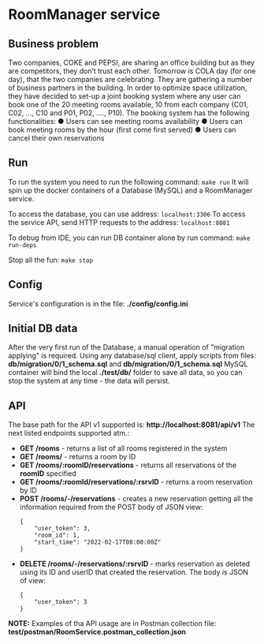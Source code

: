 # RoomManager service

## Business problem
Two companies, COKE and PEPSI, are sharing an office building but as they are
competitors, they don’t trust each other. Tomorrow is COLA day (for one day), that the
two companies are celebrating. They are gathering a number of business partners in
the building. In order to optimize space utilization, they have decided to set-up a joint
booking system where any user can book one of the 20 meeting rooms available, 10
from each company (C01, C02, ..., C10 and P01, P02, ...., P10).
The booking system has the following functionalities:
● Users can see meeting rooms availability
● Users can book meeting rooms by the hour (first come first served)
● Users can cancel their own reservations

## Run
To run the system you need to run the following command: `make run`
It will spin up the docker containers of a Database (MySQL) and a RoomManager service.

To access the database, you can use address: `localhost:3306`
To access the service API, send HTTP requests to the address: `localhost:8081`

To debug from IDE, you can run DB container alone by run command: `make run-deps`

Stop all the fun: `make stop`

## Config
Service's configuration is in the file: **./config/config.ini**

## Initial DB data
After the very first run of the Database, a manual operation of "migration applying" is required.
Using any database/sql client, apply scripts from files: **db/migration/0/1_schema.sql** and **db/migration/0/1_schema.sql**
MySQL container will bind the local **./test/db/** folder to save all data, so you can stop the system at any time - the data will persist.

## API
The base path for the API v1 supported is: **http://localhost:8081/api/v1**
The next listed endpoints supported atm.:
- **GET /rooms** - returns a list of all rooms registered in the system
- **GET /rooms/<roomID>** - returns a room by ID
- **GET /rooms/:roomID/reservations** - returns all reservations of the **roomID** specified
- **GET /rooms/:roomId/reservations/:rsrvID** - returns a room reservation by ID
- **POST /rooms/-/reservations** - creates a new reservation getting all the information required from the POST body of JSON view:
    ```
    {
        "user_token": 3,
        "room_id": 1,
        "start_time": "2022-02-17T08:00:00Z"
    }
    ```
- **DELETE /rooms/-/reservations/:rsrvID** - marks reservation as deleted using its ID and userID that created the reservation. The body is JSON of view:
    ```
    {
        "user_token": 3
    }
    ```

**NOTE:** Examples of tha API usage are in Postman collection file: **test/postman/RoomService.postman_collection.json**